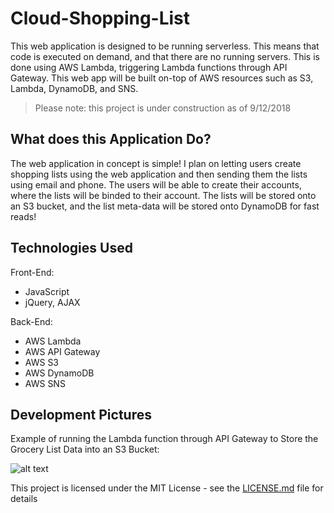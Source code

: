 # Cloud-Shopping-List

This web application is designed to be running serverless. This means that code is executed on demand, and that there are no running servers.
This is done using AWS Lambda, triggering Lambda functions through API Gateway. This web app will be built on-top of AWS resources such as S3, Lambda, DynamoDB, and SNS.

> Please note: this project is under construction as of 9/12/2018

## What does this Application Do?

The web application in concept is simple! I plan on letting users create shopping lists using the web application and then sending them 
the lists using email and phone. The users will be able to create their accounts, where the lists will be binded to their account.
The lists will be stored onto an S3 bucket, and the list meta-data will be stored onto DynamoDB for fast reads! 

## Technologies Used

Front-End:
- JavaScript
- jQuery, AJAX

Back-End:
- AWS Lambda
- AWS API Gateway
- AWS S3
- AWS DynamoDB
- AWS SNS

## Development Pictures

Example of running the Lambda function through API Gateway to Store the Grocery List Data into an S3 Bucket:

![alt text](https://s3-us-west-2.amazonaws.com/brandon-do-public/portfolio/cloud-shopping-list/cloud_shopping_list_stage1.PNG)


This project is licensed under the MIT License - see the [LICENSE.md](LICENSE.md) file for details
